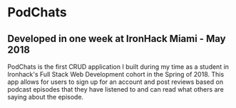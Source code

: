 # PodChats

## Developed in one week at IronHack Miami - May 2018

PodChats is the first CRUD application I built during my time as a student in Ironhack's Full Stack Web Development cohort in the Spring of 2018. This app allows for users to sign up for an account and post reviews based on podcast episodes that they have listened to and can read what others are saying about the episode.
